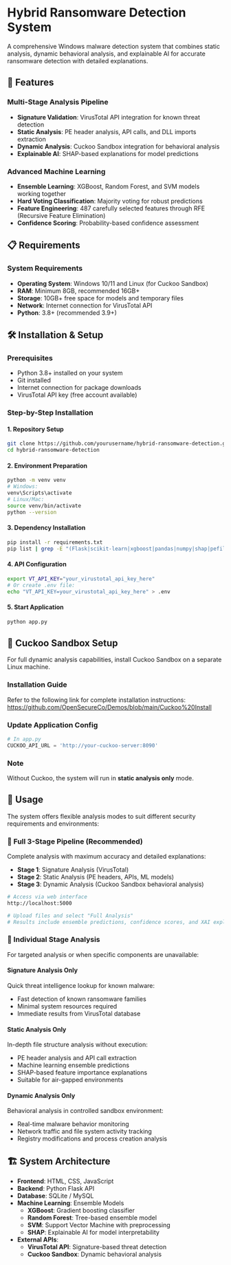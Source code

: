 # Hybrid Ransomware Detection System

A comprehensive Windows malware detection system that combines static analysis, dynamic behavioral analysis, and explainable AI for accurate ransomware detection with detailed explanations.

## 🚀 Features

### Multi-Stage Analysis Pipeline
- **Signature Validation**: VirusTotal API integration for known threat detection
- **Static Analysis**: PE header analysis, API calls, and DLL imports extraction
- **Dynamic Analysis**: Cuckoo Sandbox integration for behavioral analysis
- **Explainable AI**: SHAP-based explanations for model predictions

### Advanced Machine Learning
- **Ensemble Learning**: XGBoost, Random Forest, and SVM models working together
- **Hard Voting Classification**: Majority voting for robust predictions
- **Feature Engineering**: 487 carefully selected features through RFE (Recursive Feature Elimination)
- **Confidence Scoring**: Probability-based confidence assessment

## 📋 Requirements

### System Requirements
- **Operating System**: Windows 10/11 and Linux (for Cuckoo Sandbox)
- **RAM**: Minimum 8GB, recommended 16GB+
- **Storage**: 10GB+ free space for models and temporary files
- **Network**: Internet connection for VirusTotal API
- **Python**: 3.8+ (recommended 3.9+)

## 🛠️ Installation & Setup

### Prerequisites
- Python 3.8+ installed on your system
- Git installed
- Internet connection for package downloads
- VirusTotal API key (free account available)

### Step-by-Step Installation

#### 1. Repository Setup
```bash
git clone https://github.com/yourusername/hybrid-ransomware-detection.git
cd hybrid-ransomware-detection
```

#### 2. Environment Preparation
```bash
python -m venv venv
# Windows:
venv\Scripts\activate
# Linux/Mac:
source venv/bin/activate
python --version
```

#### 3. Dependency Installation
```bash
pip install -r requirements.txt
pip list | grep -E "(Flask|scikit-learn|xgboost|pandas|numpy|shap|pefile|requests)"
```

#### 4. API Configuration
```bash
export VT_API_KEY="your_virustotal_api_key_here"
# Or create .env file:
echo "VT_API_KEY=your_virustotal_api_key_here" > .env
```

#### 5. Start Application
```bash
python app.py
```

## 🦆 Cuckoo Sandbox Setup

For full dynamic analysis capabilities, install Cuckoo Sandbox on a separate Linux machine.

### Installation Guide
Refer to the following link for complete installation instructions:
https://github.com/OpenSecureCo/Demos/blob/main/Cuckoo%20Install

### Update Application Config
```python
# In app.py
CUCKOO_API_URL = 'http://your-cuckoo-server:8090'
```

### Note
Without Cuckoo, the system will run in **static analysis only** mode.

## 📖 Usage

The system offers flexible analysis modes to suit different security requirements and environments:

### 🔄 Full 3-Stage Pipeline (Recommended)
Complete analysis with maximum accuracy and detailed explanations:
- **Stage 1**: Signature Analysis (VirusTotal)
- **Stage 2**: Static Analysis (PE headers, APIs, ML models)
- **Stage 3**: Dynamic Analysis (Cuckoo Sandbox behavioral analysis)

```bash
# Access via web interface
http://localhost:5000

# Upload files and select "Full Analysis"
# Results include ensemble predictions, confidence scores, and XAI explanations
```

### 🎯 Individual Stage Analysis
For targeted analysis or when specific components are unavailable:

#### Signature Analysis Only
Quick threat intelligence lookup for known malware:
- Fast detection of known ransomware families
- Minimal system resources required
- Immediate results from VirusTotal database

#### Static Analysis Only  
In-depth file structure analysis without execution:
- PE header analysis and API call extraction
- Machine learning ensemble predictions
- SHAP-based feature importance explanations
- Suitable for air-gapped environments

#### Dynamic Analysis Only
Behavioral analysis in controlled sandbox environment:
- Real-time malware behavior monitoring
- Network traffic and file system activity tracking
- Registry modifications and process creation analysis

## 🏗️ System Architecture
* **Frontend**: HTML, CSS, JavaScript
* **Backend**: Python Flask API
* **Database**: SQLite / MySQL
* **Machine Learning**: Ensemble Models
  - **XGBoost**: Gradient boosting classifier
  - **Random Forest**: Tree-based ensemble model
  - **SVM**: Support Vector Machine with preprocessing
  - **SHAP**: Explainable AI for model interpretability
* **External APIs**:
  - **VirusTotal API**: Signature-based threat detection
  - **Cuckoo Sandbox**: Dynamic behavioral analysis
